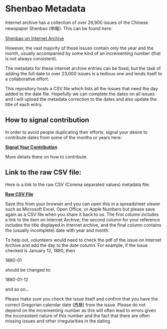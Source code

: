 # Shenbao Metadata

Internet archive has a collection of over 26,900 issues of the Chinese newspaper Shenbao (申報). This can be found here:

[Shenbao on Internet Archive](https://archive.org/search.php?query=title%3A(%E7%94%B3%E5%A0%B1)+AND+description%3A(Shun+Pao)&sort=-date)

However, the vast majority of these issues contain only the year and the month, usually accompanied by some kind of an incrementing number (that is not always consistent).

The metadata for these internet archive entries can be fixed, but the task of adding the full date to over 23,000 issues is a tedious one and lends itself to a collaborative effort. 

This repository hosts a CSV file which lists all the issues that need the day added to the date file. Hopefully we can complete the dates on all issues and I will upload the metadata correction to the dates and also update the title of each entry.

## How to signal contribution

In order to avoid people duplicating their efforts, signal your desire to contribute dates from some of the months or years here:

**[Signal Your Contribution](https://github.com/ephialtes-t/shenbao-metadata/discussions/1)**

More details there on how to contribute.

## Link to the raw CSV file:

Here is a link to the raw CSV (Comma separated values) metadata file:

**[Raw CSV File](https://raw.githubusercontent.com/ephialtes-t/shenbao-metadata/main/metadata.csv)**

Save this from your browser and you can open this in a spreadsheet viewer such as Microsoft Excel, Open Office, or Apple Numbers but please save again as a CSV file when you share it back to us. The first column includes a link to the item on Internet Archive; the second column for your reference includes the title displayed in internet archive, and the final column contains the (usually incomplete) date with year and month.

To help out, volunteers would need to check the pdf of the issue on Internet Archive and add the day to the date column. For example, if the issue checked is January 12, 1880, then 

1880-01

should be changed to:

1880-01-12

and so on...

Please make sure you check the issue itself and confirm that you have the correct Gregorian calendar date (西曆) from the issue. Please do not depend on the incrementing number as this will often lead to errors given the inconsistent nature of this number and the fact that there are often missing issues and other irregularities in the dating.
